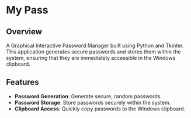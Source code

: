 # My Pass

## Overview
A Graphical Interactive Password Manager built using Python and Tkinter. This application generates secure passwords and stores them within the system, ensuring that they are immediately accessible in the Windows clipboard.

## Features
- **Password Generation**: Generate secure, random passwords.
- **Password Storage**: Store passwords securely within the system.
- **Clipboard Access**: Quickly copy passwords to the Windows clipboard.

